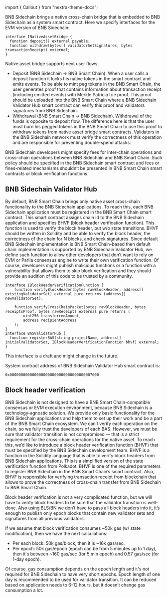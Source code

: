 import { Callout } from "nextra-theme-docs";

BNB Sidechain brings a native cross-chain bridge that is embedded to BNB Sidechain as a system smart contract. Here we specify interfaces for the EVM version of BNB Sidechain:

```
interface INativeAssetBridge {
  function deposit() external payable;
  function withdraw(bytes[] validatorSetSignatures, bytes transactionReceipt) external;
}
```

Native asset bridge supports next user flows:

* Deposit (BNB Sidechain -> BNB Smart Chain). When a user calls a deposit function it locks his native tokens in the smart contract and emits events. To be able to mint peg tokens in the BNB Smart Chain, the user generates proof that contains information about transaction receipt (including emitted events) with Merkle Patricia trie proof. This proof should be uploaded into the BNB Smart Chain where a BNB Sidechain Validator Hub smart contract can verify this proof and validators signatures from BNB Sidechain.
* Withdrawal (BNB Smart Chain -> BNB Sidechain). Withdrawal of the funds is opposite to deposit flow. The difference here is that the user must burn his pegged tokens in the BNB Smart Chain to use this proof to withdraw tokens from native asset bridge smart contracts. Validators in the BNB Sidechain network must verify the correctness of this operation and are responsible for preventing double-spend attacks.

BNB Sidechain developers might specify fees for inter-chain operations and cross-chain operations between BNB Sidechain and BNB Smart Chain. Such policy should be specified in the BNB Sidechain smart contract and fees or fines-related mechanisms shouldn’t be presented in BNB Smart Chain smart contracts or block verification functions.


## BNB Sidechain Validator Hub

By default, BNB Smart Chain brings only native asset cross-chain functionality to the BNB Sidechain applications. To reach this, each BNB Sidechain application must be registered in the BNB Smart Chain smart contract. This smart contract assigns chain id to the BNB Sidechain application and specifies BHVF (block header verification function). This function is used to verify the block header, but w/o state transitions. BHVF should be written in Solidity and be able to verify the block header, the correctness of the chain for N blocks, and check signatures. Since default BNB Sidechain implementation is BNB Smart Chain-based then default chain implementation is supported by BNB Sidechain Validator Hub, we define such function to allow other developers that don’t want to rely on EVM or Parlia consensus engine to write their own verification function. Of course, developers might publish malicious functions or a function with a vulnerability that allows them to skip block verification and they should provide an audition of this code to be trusted by a community.

```
interface IBlockHeaderVerificationFunction {
    function verifyBlockHeader(bytes rawBlockHeader, address[] existingValidatorSet) external pure returns (address[] newValidatorSet);
    
    function verifyCrossChainPacket(bytes rawBlockHeader, bytes receiptsProof, bytes rawReceipt) external pure returns (
        uint256 transferredAmount,
        address recipientAddress
    );
}
interface BASValidatorHub {
  function registerBAS(string projectName, address[] initialValidatorSet, IBlockHeaderVerificationFunction bhvf) external;
}
```

<Callout>
This interface is a draft and might change in the future.
</Callout>

System contract address of BNB Sidechain Validator Hub smart contract is: 

```
0x0000000000000000000000000000000000007000
```

## Block header verification

BNB Sidechain is not designed to have a BNB Smart Chain-compatible consensus or EVM execution environment, because BNB Sidechain is a technology-agnostic solution. We provide only basic functionality for the BNB Sidechain applications and help them to set up their work and be a part of the BNB Smart Chain ecosystem. We can’t verify each operation on the chain, so we fully trust the developers of each BAS. However, we must be sure that validator transition is not compromised — that is a strict requirement for the cross-chain operations for the native asset. To reach this, we’d like to introduce a block header verification function (BHVF) that must be specified by the BNB Sidechain development team. BHVF is a function in the Solidity language that is able to verify block headers from BNB Sidechain applications. This is a simplified version of the state verification function from Polkadot. BHVF is one of the required parameters to register BNB Sidechain in the BNB Smart Chain’s smart contract. Also, BHVF is responsible for verifying transaction receipt from blockchain that allows to prove the correctness of cross-chain transfer from BNB Sidechain to BNB Smart Chain.

Block header verification is not a very complicated function, but we will have to verify block headers to be sure that the validator transition is well-done. Also using BLS/BN we don’t have to pass all block headers into it, it’s enough to publish only epoch blocks that contain new validator sets and signatures from all previous validators.

If we assume that block verification consumes ~50k gas (w/ state modification), then we have the next calculations:
* Per each block: 50k gas/block, then it is ~16k gas/sec.
* Per epoch: 50k gas/epoch (epoch can be from 5 minutes up to 1 day), then it's between ~160 gas/sec (for 5 min epoch) and 0.57 gas/sec (for 1-day epoch).

Of course, gas consumption depends on the epoch length and it's not required for BNB Sidechain to have very short epochs. Epoch length of one day is recommended to be used for validator transition. It can be reduced based on application needs to 6-12 hours, but it doesn’t change gas consumption a lot.